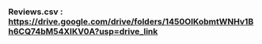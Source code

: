 ### Reviews.csv : https://drive.google.com/drive/folders/1450OIKobmtWNHv1Bh6CQ74bM54XIKV0A?usp=drive_link
